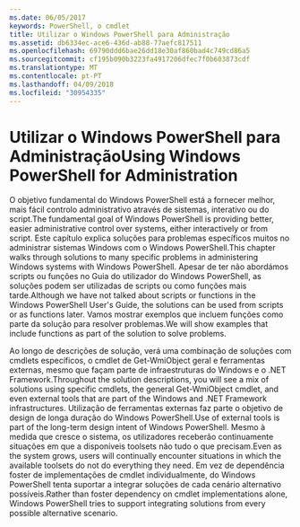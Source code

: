 ```yaml
---
ms.date: 06/05/2017
keywords: PowerShell, o cmdlet
title: Utilizar o Windows PowerShell para Administração
ms.assetid: db6334ec-ace6-436d-ab88-77aefc817511
ms.openlocfilehash: 69790ddd6bae26dd18e30af860bad4c749cd86a5
ms.sourcegitcommit: cf195b090b3223fa4917206dfec7f0b603873cdf
ms.translationtype: MT
ms.contentlocale: pt-PT
ms.lasthandoff: 04/09/2018
ms.locfileid: "30954335"
---
```

# <a name="using-windows-powershell-for-administration"></a><span data-ttu-id="c5e28-103">Utilizar o Windows PowerShell para Administração</span><span class="sxs-lookup"><span data-stu-id="c5e28-103">Using Windows PowerShell for Administration</span></span>
<span data-ttu-id="c5e28-104">O objetivo fundamental do Windows PowerShell está a fornecer melhor, mais fácil controlo administrativo através de sistemas, interativo ou do script.</span><span class="sxs-lookup"><span data-stu-id="c5e28-104">The fundamental goal of Windows PowerShell is providing better, easier administrative control over systems, either interactively or from script.</span></span> <span data-ttu-id="c5e28-105">Este capítulo explica soluções para problemas específicos muitos no administrar sistemas Windows com o Windows PowerShell.</span><span class="sxs-lookup"><span data-stu-id="c5e28-105">This chapter walks through solutions to many specific problems in administering Windows systems with Windows PowerShell.</span></span> <span data-ttu-id="c5e28-106">Apesar de ter não abordámos scripts ou funções no Guia do utilizador do Windows PowerShell, as soluções podem ser utilizadas de scripts ou como funções mais tarde.</span><span class="sxs-lookup"><span data-stu-id="c5e28-106">Although we have not talked about scripts or functions in the Windows PowerShell User's Guide, the solutions can be used from scripts or as functions later.</span></span> <span data-ttu-id="c5e28-107">Vamos mostrar exemplos que incluem funções como parte da solução para resolver problemas.</span><span class="sxs-lookup"><span data-stu-id="c5e28-107">We will show examples that include functions as part of the solution to solve problems.</span></span>

<span data-ttu-id="c5e28-108">Ao longo de descrições de solução, verá uma combinação de soluções com cmdlets específicos, o cmdlet de Get-WmiObject geral e ferramentas externas, mesmo que façam parte de infraestruturas do Windows e o .NET Framework.</span><span class="sxs-lookup"><span data-stu-id="c5e28-108">Throughout the solution descriptions, you will see a mix of solutions using specific cmdlets, the general Get-WmiObject cmdlet, and even external tools that are part of the Windows and .NET Framework infrastructures.</span></span> <span data-ttu-id="c5e28-109">Utilização de ferramentas externas faz parte o objetivo de design de longa duração do Windows PowerShell.</span><span class="sxs-lookup"><span data-stu-id="c5e28-109">Use of external tools is part of the long-term design intent of Windows PowerShell.</span></span> <span data-ttu-id="c5e28-110">Mesmo à medida que cresce o sistema, os utilizadores receberão continuamente situações em que a disponíveis toolsets não tudo o que precisam.</span><span class="sxs-lookup"><span data-stu-id="c5e28-110">Even as the system grows, users will continually encounter situations in which the available toolsets do not do everything they need.</span></span> <span data-ttu-id="c5e28-111">Em vez de dependência foster de implementações de cmdlet individualmente, do Windows PowerShell tenta suportar a integrar soluções de cada cenário alternativo possíveis.</span><span class="sxs-lookup"><span data-stu-id="c5e28-111">Rather than foster dependency on cmdlet implementations alone, Windows PowerShell tries to support integrating solutions from every possible alternative scenario.</span></span>